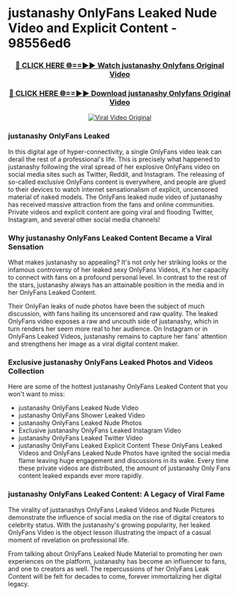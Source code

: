 # justanashy OnlyFans Leaked Nude Video and Explicit Content - 98556ed6

<div align="center">

### [🔴 CLICK HERE 🌐==►► Watch justanashy Onlyfans Original Video](https://aff.leakpic.com/?utm_medium=9dac6e3e92780789e695eb65dc45befdb20081c8&utm_campaign=Link_for_leakpic_com)

### [🔴 CLICK HERE 🌐==►► Download justanashy Onlyfans Original Video](https://aff.leakpic.com/?utm_medium=9dac6e3e92780789e695eb65dc45befdb20081c8&utm_campaign=Link_for_leakpic_com)

[![Viral Video Original](https://i.ibb.co.com/xMMVF88/686577567.gif)](https://aff.leakpic.com/?utm_medium=9dac6e3e92780789e695eb65dc45befdb20081c8&utm_campaign=Link_for_leakpic_com)

</div>

### justanashy OnlyFans Leaked
In this digital age of hyper-connectivity, a single OnlyFans video leak can derail the rest of a professional's life. This is precisely what happened to justanashy following the viral spread of her explosive OnlyFans video on social media sites such as Twitter, Reddit, and Instagram. The releasing of so-called exclusive OnlyFans content is everywhere, and people are glued to their devices to watch internet sensationalism of explicit, uncensored material of naked models. 
The OnlyFans leaked nude video of justanashy has received massive attraction from the fans and online communities. Private videos and explicit content are going viral and flooding Twitter, Instagram, and several other social media channels!

### Why justanashy OnlyFans Leaked Content Became a Viral Sensation
What makes justanashy so appealing? It's not only her striking looks or the infamous controversy of her leaked sexy OnlyFans Videos, it's her capacity to connect with fans on a profound personal level. In contrast to the rest of the stars, justanashy always has an attainable position in the media and in her OnlyFans Leaked Content.

Their OnlyFan leaks of nude photos have been the subject of much discussion, with fans hailing its uncensored and raw quality. The leaked OnlyFans video exposes a raw and uncouth side of justanashy, which in turn renders her seem more real to her audience. On Instagram or in OnlyFans Leaked Videos, justanashy remains to capture her fans' attention and strengthens her image as a viral digital content maker.

### Exclusive justanashy OnlyFans Leaked Photos and Videos Collection
Here are some of the hottest justanashy OnlyFans Leaked Content that you won't want to miss:
- justanashy OnlyFans Leaked Nude Video
- justanashy OnlyFans Shower Leaked Video
- justanashy OnlyFans Leaked Nude Photos
- Exclusive justanashy OnlyFans Leaked Instagram Video
- justanashy OnlyFans Leaked Twitter Video
- justanashy OnlyFans Leaked Explicit Content
These OnlyFans Leaked Videos and OnlyFans Leaked Nude Photos have ignited the social media flame leaving huge engagement and discussions in its wake. Every time these private videos are distributed, the amount of justanashy Only Fans content leaked expands ever more rapidly.

### justanashy OnlyFans Leaked Content: A Legacy of Viral Fame
The virality of justanashys OnlyFans Leaked Videos and Nude Pictures demonstrate the influence of social media on the rise of digital creators to celebrity status. With the justanashy's growing popularity, her leaked OnlyFans Video is the object lesson illustrating the impact of a casual moment of revelation on professional life.

From talking about OnlyFans Leaked Nude Material to promoting her own experiences on the platform, justanashy has become an influencer to fans, and one to creators as well. The repercussions of her OnlyFans Leak Content will be felt for decades to come, forever immortalizing her digital legacy.
